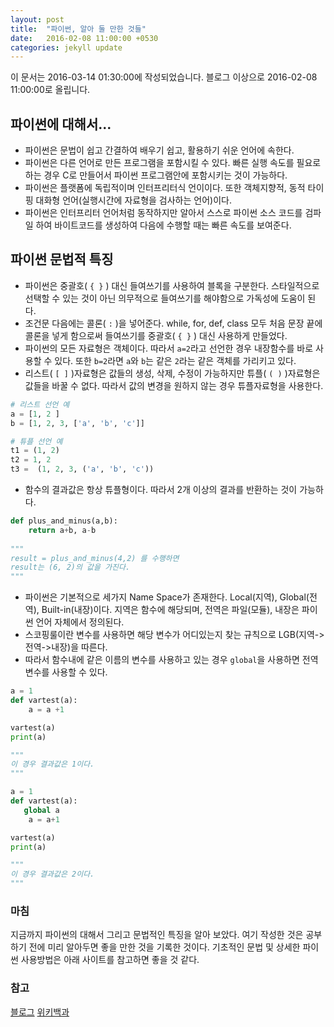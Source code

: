 ```yaml
---
layout: post
title:  "파이썬, 알아 둘 만한 것들"
date:   2016-02-08 11:00:00 +0530
categories: jekyll update
---
```

이 문서는 2016-03-14 01:30:00에 작성되었습니다. 블로그 이상으로 2016-02-08 11:00:00로 올립니다.

## 파이썬에 대해서...
- 파이썬은 문법이 쉽고 간결하여 배우기 쉽고, 활용하기 쉬운 언어에 속한다.
- 파이썬은 다른 언어로 만든 프로그램을 포함시킬 수 있다. 빠른 실행 속도를 필요로 하는 경우 C로 만들어서 파이썬 프로그램안에 포함시키는 것이 가능하다.
- 파이썬은 플랫폼에 독립적이며 인터프리터식 언이이다. 또한 객체지향적, 동적 타이핑 대화형 언어(실행시간에 자료형을 검사하는 언어)이다.
- 파이썬은 인터프리터 언어처럼 동작하지만 알아서 스스로 파이썬 소스 코드를 검파일 하여 바이트코드를 생성하여 다음에 수행할 때는 빠른 속도를 보여준다.

## 파이썬 문법적 특징
- 파이썬은 중괄호( ```{ }``` ) 대신 들여쓰기를 사용하여 블록을 구분한다. 스타일적으로 선택할 수 있는 것이 아닌 의무적으로 들여쓰기를 해야함으로 가독성에 도움이 된다.
- 조건문 다음에는 콜론( ```:``` )을 넣어준다. while, for, def, class 모두 처음 문장 끝에 콜론을 넣게 함으로써 들여쓰기를 중괄호( ```{ }``` ) 대신 사용하게 만들었다.
- 파이썬의 모든 자료형은 객체이다. 따라서 ```a=2```라고 선언한 경우 내장함수를 바로 사용할 수 있다. 또한 ```b=2```라면 ```a```와 ```b```는 같은 ```2```라는 같은 객체를 가리키고 있다.
- 리스트( ```[ ]``` )자료형은 값들의 생성, 삭제, 수정이 가능하지만 튜플( ```( )``` )자료형은 값들을 바꿀 수 없다. 따라서 값의 변경을 원하지 않는 경우 튜플자료형을 사용한다.


```python
# 리스트 선언 예
a = [1, 2 ]
b = [1, 2, 3, ['a', 'b', 'c']]

# 튜플 선언 예
t1 = (1, 2)
t2 = 1, 2
t3 =  (1, 2, 3, ('a', 'b', 'c'))
```

- 함수의 결과값은 항상 튜플형이다. 따라서 2개 이상의 결과를 반환하는 것이 가능하다.

```python
def plus_and_minus(a,b):
	return a+b, a-b
	
"""
result = plus_and_minus(4,2) 를 수행하면
result는 (6, 2)의 값을 가진다.
"""
```

- 파이썬은 기본적으로 세가지 Name Space가 존재한다. Local(지역), Global(전역), Built-in(내장)이다. 지역은 함수에 해당되며, 전역은 파일(모듈), 내장은 파이썬 언어 자체에서 정의된다.
- 스코핑룰이란 변수를 사용하면 해당 변수가 어디있는지 찾는 규칙으로 LGB(지역->전역->내장)을 따른다.
- 따라서 함수내에 같은 이름의 변수를 사용하고 있는 경우 ```global```을 사용하면 전역변수를 사용할 수 있다.

```python
a = 1 
def vartest(a): 
    a = a +1 

vartest(a) 
print(a)

"""
이 경우 결과값은 1이다.
"""
```

```python
a = 1 
def vartest(a): 
   global a 
    a = a+1

vartest(a) 
print(a)

"""
이 경우 결과값은 2이다.
"""
```



### 마침
지금까지 파이썬의 대해서 그리고 문법적인 특징을 알아 보았다. 여기 작성한 것은 공부하기 전에 미리 알아두면 좋을 만한 것을 기록한 것이다. 기초적인 문법 및 상세한 파이썬 사용방법은 아래 사이트를 참고하면 좋을 것 같다.

### 참고
[블로그](https://wikidocs.net/5)
[위키백과](https://ko.wikipedia.org/wiki/%ED%8C%8C%EC%9D%B4%EC%8D%AC)
